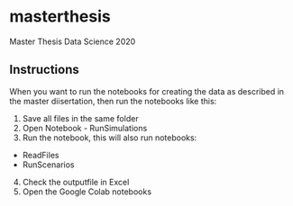 # masterthesis
Master Thesis Data Science 2020

## Instructions

When you want to run the notebooks for creating the data as described in the master diisertation, then run the notebooks like this:

1. Save all files in the same folder
2. Open Notebook - RunSimulations
3. Run the notebook, this will also run notebooks:
  - ReadFiles
  - RunScenarios
4. Check the outputfile in Excel
5. Open the Google Colab notebooks
